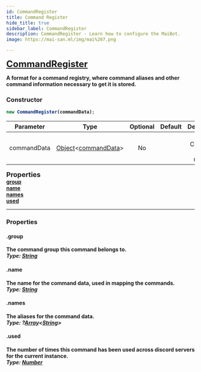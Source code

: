 ```yaml
---
id: CommandRegister
title: Command Register
hide_title: true
sidebar_label: CommandRegister
description: CommandRegister - Learn how to configure the MaiBot.
image: https://mai-san.ml/img/mai%207.png

---
```



<b> <font size='5'> [CommandRegister](https://github.com/maisans-maid/Mai/tree/master/struct/CommandRegister.js) </font>

A format for a command registry, where command aliases and other command information necessary to get it is stored.

### Constructor

```js
new CommandRegister(commandData);
```
| Parameter | Type | Optional | Default | Description |
|:-:|:-:|:-:|:-:|:-:|
|commandData| [Object](https://developer.mozilla.org/en-US/docs/Web/JavaScript/Reference/Global_Objects/Object)<[commandData](../Data%20Objects/command%20data.md)>| No |  | The Command Data to register |

<font size=4><b>Properties<b></font></br>
[group](#.group) </br>
[name](#.name) </br>
[names](#.names) </br>
[used](#.used) </br>
***

### Properties
#### .group
The command group this command belongs to.</br>
*Type: [String](https://developer.mozilla.org/en-US/docs/Web/JavaScript/Reference/Global_Objects/String)*

#### .name
The name for the command data, used in mapping the commands.</br>
*Type: [String](https://developer.mozilla.org/en-US/docs/Web/JavaScript/Reference/Global_Objects/String)*

#### .names
The aliases for the command data.</br>
*Type: ?[Array](https://developer.mozilla.org/en-US/docs/Web/JavaScript/Reference/Global_Objects/Array)<[String](https://developer.mozilla.org/en-US/docs/Web/JavaScript/Reference/Global_Objects/String)>*

#### .used
The number of times this command has been used across discord servers for the current instance.</br>
*Type: [Number](https://developer.mozilla.org/en-US/docs/Web/JavaScript/Reference/Global_Objects/Number)*
